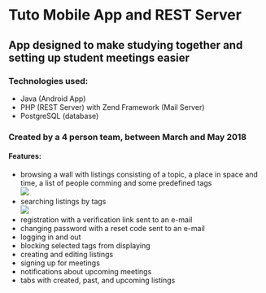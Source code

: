 # Tuto Mobile App and REST Server

## App designed to make studying together and setting up student meetings easier

### Technologies used:
* Java (Android App)
* PHP (REST Server) with Zend Framework (Mail Server)
* PostgreSQL (database)

### Created by a 4 person team, between March and May 2018

#### Features:
* browsing a wall with listings consisting of a topic, a place in space and time, a list of people comming and some predefined tags\
![](http://students.mimuw.edu.pl/~jl385826/hosting/viewing50.gif)
* searching listings by tags\
![](http://students.mimuw.edu.pl/~jl385826/hosting/choosing_tags50.gif)
* registration with a verification link sent to an e-mail
* changing password with a reset code sent to an e-mail
* logging in and out
* blocking selected tags from displaying
* creating and editing listings
* signing up for meetings
* notifications about upcoming meetings
* tabs with created, past, and upcoming listings
